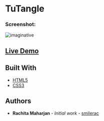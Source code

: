 # TuTangle


### Screenshot:

![imaginative](https://user-images.githubusercontent.com/28466502/116634996-5ced6500-a97d-11eb-8066-d2bba134c3b8.png)





## [Live Demo](https://smilerac.github.io/Imaginative/)

## Built With

* [HTML5](https://devdocs.io/html/)
* [CSS3](https://devdocs.io/css/)



## Authors

* **Rachita Maharjan** - *Initial work* - [smilerac](https://github.com/smilerac)

